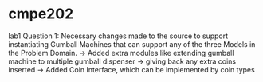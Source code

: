 # cmpe202


lab1 Question 1: Necessary changes made to the source to support instantiating Gumball Machines that can support any of the three Models in the Problem Domain.
-> Added extra modules like extending gumball machine to multiple gumball dispenser 
->  giving back any extra coins inserted
-> Added Coin Interface, which can be implemented by coin types
